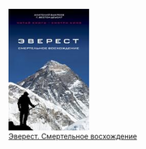 ![](Эверест.%20Смертельное%20восхождение.jpg)  
[Эверест. Смертельное восхождение](Эверест.%20Смертельное%20восхождение.md)
